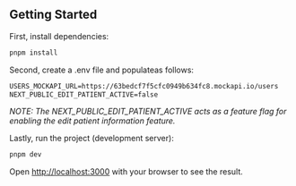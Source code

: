 ## Getting Started

First, install dependencies:

```bash
pnpm install
```

Second, create a .env file and populateas follows:
```md
USERS_MOCKAPI_URL=https://63bedcf7f5cfc0949b634fc8.mockapi.io/users
NEXT_PUBLIC_EDIT_PATIENT_ACTIVE=false
```

_NOTE: The NEXT_PUBLIC_EDIT_PATIENT_ACTIVE acts as a feature flag for enabling the edit patient information feature._

Lastly, run the project (development server):

```bash
pnpm dev
```

Open [http://localhost:3000](http://localhost:3000) with your browser to see the result.
